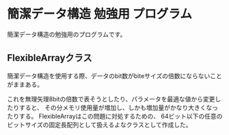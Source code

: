 簡潔データ構造 勉強用 プログラム
=======
簡潔データ構造の勉強用のプログラムです。

FlexibleArrayクラス
-------
簡潔データ構造を使用する際、データのbit数がbiteサイズの倍数にならないことがままある。

これを無理矢理8bitの倍数で表そうとしたり、パラメータを最適な値から変更したりすると、
その分メモリ使用量が増加し、しかも増加量がかなり大きくなったりする。
FlexibleArrayはこの問題に対処するための、
64ビット以下の任意のビットサイズの固定長配列として扱えるよなクラスとして作成した。


